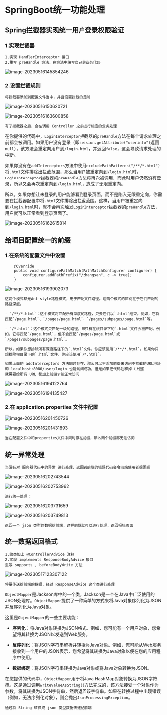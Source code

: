 # SpringBoot统一功能处理

## Spring拦截器实现统一用户登录权限验证

### 1.实现拦截器

```
1.实现 HandlerInterceptor 接口
2.重写 preHandle 方法，在方法中编写自己的业务代码
```

![image-20230516145854246](C:\Users\方锐\AppData\Roaming\Typora\typora-user-images\image-20230516145854246.png)

### 2.设置拦截规则

```
将拦截器添加到配置文件当中，并且设置拦截的规则
```

![image-20230516150620721](C:\Users\方锐\AppData\Roaming\Typora\typora-user-images\image-20230516150620721.png)

![image-20230516163600858](C:\Users\方锐\AppData\Roaming\Typora\typora-user-images\image-20230516163600858.png)

```
有了拦截器之后，会在调用 Controller 之前进行相应的业务处理
```

在你提供的代码中，`LoginInterceptor`拦截器的`preHandle`方法在每个请求处理之前都会被调用。如果用户没有登录（即`session.getAttribute("userinfo")`返回`null`），该方法会重定向用户到`/login.html`，并返回`false`，这会导致请求处理的中断。

如果你没有在`addInterceptors`方法中使用`excludePathPatterns("/**/*.html")`将`.html`文件排除出拦截范围，那么当用户被重定向到`/login.html`时，`LoginInterceptor`拦截器的`preHandle`方法将再次被调用，而此时用户仍然没有登录，所以又会再次重定向到`/login.html`，造成了无限重定向。

所以，如果你想让未登录的用户能够看到登录页面，而不是陷入无限重定向，你需要在拦截器配置中将`.html`文件排除出拦截范围。这样，当用户被重定向到`/login.html`时，就不会再次触发`LoginInterceptor`拦截器的`preHandle`方法，用户就可以正常看到登录页面了。

![image-20230516162615814](C:\Users\方锐\AppData\Roaming\Typora\typora-user-images\image-20230516162615814.png)

## 给项目配置统一的前缀

### 1.在系统的配置文件中设置

```
    @Override
    public void configurePathMatch(PathMatchConfigurer configurer) {
        configurer.addPathPrefix("/zhangsan", c -> true);
    }
```

![image-20230516193902073](C:\Users\方锐\AppData\Roaming\Typora\typora-user-images\image-20230516193902073.png)

```
这两个模式都是Ant-style路径模式，用于匹配文件路径。这两个模式的区别在于它们匹配的路径深度。

- `/**/*.html`：这个模式将匹配所有深度的路径，只要它们以`.html`结束。例如，它将匹配`/page.html`、`/pages/page.html`、`/pages/subpages/page.html`等。

- `/*.html`：这个模式只匹配一级的路径，即只有在根目录下的`.html`文件会被匹配。例如，它将匹配`/page.html`，但不会匹配`/pages/page.html`或`/pages/subpages/page.html`。

所以，如果你想排除所有深度路径下的`.html`文件，你应该使用`/**/*.html`。如果你只想排除根目录下的`.html`文件，你应该使用`/*.html`。
```

```
如果上面的 addInterceptors 方法同时存在，那么可以不添加前缀来访问不拦截的URL地址
即 localhost:8080/user/login 也能访问成功，但是如果把代码注释掉（上图）
就需要给所有 URL 都加上前缀才能正常访问
```

![image-20230516194122764](C:\Users\方锐\AppData\Roaming\Typora\typora-user-images\image-20230516194122764.png)

![image-20230516194135427](C:\Users\方锐\AppData\Roaming\Typora\typora-user-images\image-20230516194135427.png)

### 2.在 application.properties 文件中配置

![image-20230516201450726](C:\Users\方锐\AppData\Roaming\Typora\typora-user-images\image-20230516201450726.png)

![image-20230516201431893](C:\Users\方锐\AppData\Roaming\Typora\typora-user-images\image-20230516201431893.png)

```
当在配置文件中和properties文件中同时存在前缀，那么两个前缀都无法访问
```

## 统一异常处理

```
当没有对 服务器代码中的异常 进行处理，返回到前端的错误代码会令网站使用者很困惑
```

![image-20230516202743544](C:\Users\方锐\AppData\Roaming\Typora\typora-user-images\image-20230516202743544.png)

![image-20230516202753962](C:\Users\方锐\AppData\Roaming\Typora\typora-user-images\image-20230516202753962.png)

```
进行统一处理：
```

![image-20230516203731659](C:\Users\方锐\AppData\Roaming\Typora\typora-user-images\image-20230516203731659.png)

![image-20230516203749813](C:\Users\方锐\AppData\Roaming\Typora\typora-user-images\image-20230516203749813.png)

```
返回一个 json 类型的数据给前端，这样前端就可以进行处理，返回报错页面
```

## 统一数据返回格式

```
1.给类加上 @ControllerAdvice 注释
2.实现 implements ResponseBodyAdvice 接口
重写 supports , beforeBodyWrite 方法
```

![image-20230517123307122](C:\Users\方锐\AppData\Roaming\Typora\typora-user-images\image-20230517123307122.png)

```
将要传送给前端的数据，经过 ResponseAdvice 这个类进行处理
```

`ObjectMapper`是Jackson库中的一个类，Jackson是一个在Java中广泛使用的JSON处理库。`ObjectMapper`提供了一种简单的方式来将Java对象序列化为JSON并反序列化为Java对象。

这里是`ObjectMapper`的一些主要功能：

- **序列化**：将Java对象转换为JSON格式。例如，您可能有一个用户对象，您希望将其转换为JSON以发送到Web服务。

- **反序列化**：将JSON字符串解析并转换为Java对象。例如，您可能从Web服务接收到一个用户的JSON表示，您希望将其转换为Java对象以便在您的应用程序中使用。

- **数据绑定**：将JSON字符串转换为Java对象或将Java对象转换为JSON。

在您提供的代码中，`ObjectMapper`用于将Java HashMap对象转换为JSON字符串。这是通过调用`writeValueAsString()`方法完成的，该方法接受一个对象作为参数，将其转换为JSON字符串，然后返回该字符串。如果在转换过程中出现错误（例如，无法序列化对象），则会抛出`JsonProcessingException`。

```
通过将 String 转换成 json 类型数据传递给前端
```

